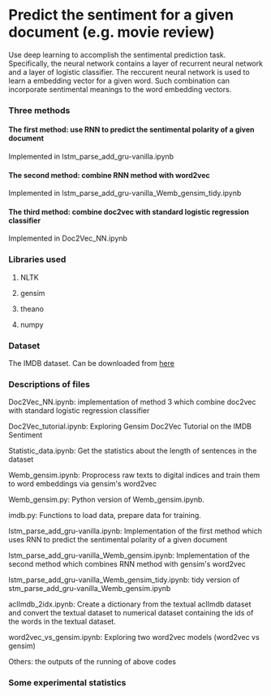 # Predict the sentiment for a given document (e.g. movie review)

Use deep learning to accomplish the sentimental prediction task. Specifically, the neural network contains a layer of recurrent neural network and a layer of logistic classifier. The reccurent neural network is used to learn a embedding vector for a given word. Such combination can incorporate sentimental meanings to the word embedding vectors.

### Three methods

#### The first method: use RNN to predict the sentimental polarity of a given document

Implemented in lstm_parse_add_gru-vanilla.ipynb

#### The second method: combine RNN method with word2vec

Implemented in lstm_parse_add_gru-vanilla_Wemb_gensim_tidy.ipynb

#### The third method: combine doc2vec with standard logistic regression classifier

Implemented in Doc2Vec_NN.ipynb

### Libraries used

1. NLTK

2. gensim

3. theano

4. numpy

### Dataset
The IMDB dataset. Can be downloaded from [here](http://ai.stanford.edu/~amaas/data/sentiment/.)

### Descriptions of files

Doc2Vec_NN.ipynb: implementation of method 3 which combine doc2vec with standard logistic regression classifier

Doc2Vec_tutorial.ipynb: Exploring Gensim Doc2Vec Tutorial on the IMDB Sentiment 

Statistic_data.ipynb: Get the statistics about the length of sentences in the dataset

Wemb_gensim.ipynb: Proprocess raw texts to digital indices and train them to word embeddings via gensim's word2vec

Wemb_gensim.py: Python version of Wemb_gensim.ipynb.

imdb.py: Functions to load data, prepare data for training.

lstm_parse_add_gru-vanilla.ipynb: Implementation of the first method which uses RNN to predict the sentimental polarity of a given document

lstm_parse_add_gru-vanilla_Wemb_gensim.ipynb: Implementation of the second method which combines RNN method with gensim's word2vec

lstm_parse_add_gru-vanilla_Wemb_gensim_tidy.ipynb: tidy version of stm_parse_add_gru-vanilla_Wemb_gensim.ipynb

aclImdb_2idx.ipynb: Create a dictionary from the textual aclImdb dataset and convert the textual dataset to numerical dataset containing the ids of the words in the textual dataset.

word2vec_vs_gensim.ipynb: Exploring two word2vec models (word2vec vs gensim)

Others: the outputs of the running of above codes

### Some experimental statistics

